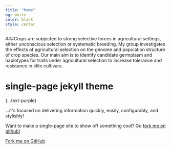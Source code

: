 ```yaml
---
title: "home"
bg: white
color: black
style: center
---
```



###Crops are subjected to strong selective forces in agricultural settings, either unconscious selection or systematic breeding. My group investigates the effects of agricultural selection on the genome and population structure of crop species. Our main aim is to identify candidate germplasm and haplotypes for traits under agricultural selection to increase tolerance and resistance in elite cultivars.

<span class="fa-stack subtlecircle" style="font-size:100px; background:rgba(255,166,0,0.1)">
  <i class="fa fa-circle fa-stack-2x text-white"></i>
  <i class="fa fa-bicycle fa-stack-1x text-orange"></i>
</span>

# single-page jekyll theme
{: .text-purple}


…it's focused on delivering information quickly, easily, configurably, and stylishly!

Want to make a single-page site to show off something cool? Go [fork me on github!](https://github.com/t413/SinglePaged)

<span id="forkongithub">
  <a href="{{ site.source_link }}" class="bg-blue">
    Fork me on GitHub
  </a>
</span>
